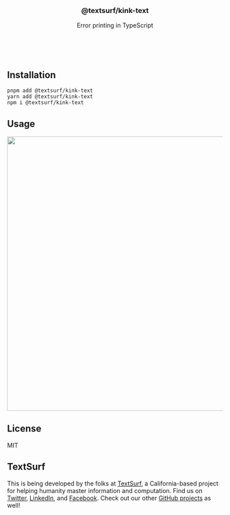 <br/>
<br/>
<br/>
<br/>
<br/>
<br/>
<br/>

<h3 align='center'>@textsurf/kink-text</h3>
<p align='center'>
  Error printing in TypeScript
</p>

<br/>
<br/>
<br/>

## Installation

```
pnpm add @textsurf/kink-text
yarn add @textsurf/kink-text
npm i @textsurf/kink-text
```

## Usage

<p align='center'>
  <img src='https://github.com/textsurf/kink-text.js/blob/make/halt.png?raw=true' width='640'/>
</p>

## License

MIT

## TextSurf

This is being developed by the folks at [TextSurf](https://text.surf), a
California-based project for helping humanity master information and
computation. Find us on [Twitter](https://twitter.com/_textsurf),
[LinkedIn](https://www.linkedin.com/company/textsurf), and
[Facebook](https://www.facebook.com/textsurf). Check out our other
[GitHub projects](https://github.com/textsurf) as well!
